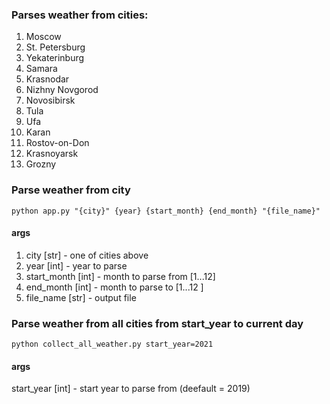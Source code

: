 ### Parses weather from cities:
1. Moscow
2. St. Petersburg
3. Yekaterinburg
4. Samara
5. Krasnodar
6. Nizhny Novgorod
7. Novosibirsk
8. Tula
9. Ufa
10. Karan
11. Rostov-on-Don
12. Krasnoyarsk
13. Grozny

### Parse weather from city
`python app.py "{city}" {year} {start_month} {end_month} "{file_name}"`

#### args
1. city [str] - one of cities above
2. year [int] - year to parse
3. start_month [int] - month to parse from [1...12]
4. end_month [int] - month to parse to [1...12 ]
5. file_name [str] - output file

### Parse weather from all cities from start_year to current day
`python collect_all_weather.py start_year=2021`

#### args
start_year [int] - start year to parse from (deefault = 2019)
